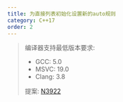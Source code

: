 ```yaml
---
title: 为直接列表初始化设置新的auto规则
category: C++17
order: 2
---
```


> 编译器支持最低版本要求:
> * GCC: 5.0
> * MSVC: 19.0
> * Clang: 3.8
>
> 提案: [N3922](http://www.open-std.org/jtc1/sc22/wg21/docs/papers/2014/n3922.html)
